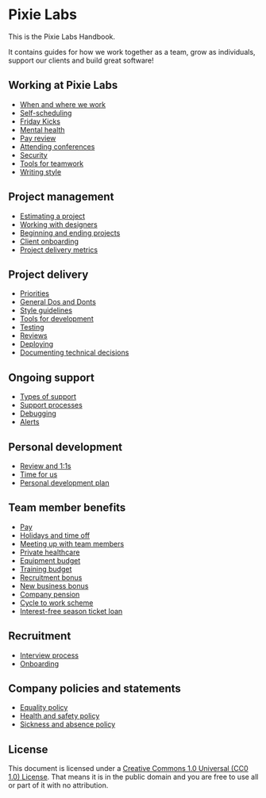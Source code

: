 # Pixie Labs

This is the Pixie Labs Handbook.

It contains guides for how we work together as a team, grow as individuals,
support our clients and build great software!

## Working at Pixie Labs

- [When and where we work](/working-at-pixie-labs/when-and-where-we-work.md)
- [Self-scheduling](/working-at-pixie-labs/self-scheduling.md)
- [Friday Kicks](/working-at-pixie-labs/friday-kicks.md)
- [Mental health](/working-at-pixie-labs/mental-health.md)
- [Pay review](/working-at-pixie-labs/pay-review.md)
- [Attending conferences](/working-at-pixie-labs/attending-conferences.md)
- [Security](/working-at-pixie-labs/security.md)
- [Tools for teamwork](/working-at-pixie-labs/tools.md)
- [Writing style](/working-at-pixie-labs/writing-style.md)

## Project management

- [Estimating a project](/project-management/estimating.md)
- [Working with designers](/project-management/working-with-designers.md)
- [Beginning and ending projects](/project-management/beginning-and-ending.md)
- [Client onboarding](/project-management/client-onboarding.md)
- [Project delivery metrics](/project-management/project-delivery-metrics.md)

## Project delivery

- [Priorities](/project-delivery/priorities.md)
- [General Dos and Donts](/project-delivery/general-dos-donts.md)
- [Style guidelines](/project-delivery/style-guidelines.md)
- [Tools for development](/project-delivery/tools.md)
- [Testing](/project-delivery/testing.md)
- [Reviews](/project-delivery/reviews.md)
- [Deploying](/project-delivery/deploying.md)
- [Documenting technical decisions](/project-delivery/documenting-technical-decisions.md)

## Ongoing support

- [Types of support](/ongoing-support/types-of-support.md)
- [Support processes](/ongoing-support/support-processes.md)
- [Debugging](/ongoing-support/debugging.md)
- [Alerts](/ongoing-support/alerts.md)

## Personal development

- [Review and 1:1s](/personal-development/reviews.md)
- [Time for us](/personal-development/time-for-us.md)
- [Personal development plan](/personal-development/personal-development-plan.md)

## Team member benefits

- [Pay](/team-member-benefits/pay.md)
- [Holidays and time off](/team-member-benefits/holidays.md)
- [Meeting up with team members](/team-member-benefits/meeting-with-team-members.md)
- [Private healthcare](/team-member-benefits/private-healthcare.md)
- [Equipment budget](/team-member-benefits/equipment-budget.md)
- [Training budget](/team-member-benefits/training-budget.md)
- [Recruitment bonus](/team-member-benefits/recruitment-bonus.md)
- [New business bonus](/team-member-benefits/new-business-bonus.md)
- [Company pension](/team-member-benefits/company-pension.md)
- [Cycle to work scheme](/team-member-benefits/cycle-to-work-scheme.md)
- [Interest-free season ticket loan](/team-member-benefits/season-ticket-loan.md)

## Recruitment

- [Interview process](/recruitment/interview-process.md)
- [Onboarding](/recruitment/onboarding.md)

## Company policies and statements

- [Equality policy](/policies-and-statements/equality-policy.md)
- [Health and safety policy](/policies-and-statements/health-and-safety-policy.md)
- [Sickness and absence policy](/policies-and-statements/sickness-and-absence-policy.md)

## License

This document is licensed under a
[Creative Commons 1.0 Universal (CC0 1.0) License](https://creativecommons.org/publicdomain/zero/1.0/).
That means it is in the public domain and you are free to use all or part of it
with no attribution.